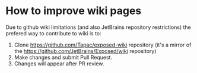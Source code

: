 # How to improve wiki pages

Due to github wiki limitations (and also JetBrains repository restrictions) the prefered way to contribute to wiki is to:
1. Clone https://github.com/Tapac/exposed-wiki repository (it's a mirror of the https://github.com/JetBrains/Exposed/wiki repository)
2. Make changes and submit Pull Request. 
3. Changes will appear after PR review.